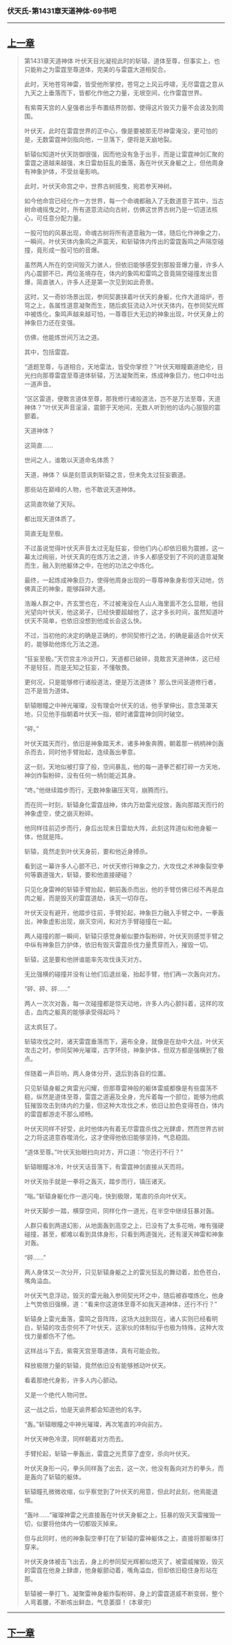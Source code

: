 ### 伏天氏-第1431章天道神体-69书吧

--------
[上一章](./f44ede79192dcff11ce3c41dc9c6a8bc.md)
--------


>
>
>
>第1431章天道神体
>叶伏天目光凝视此时的斩辕，道体至尊，但事实上，也只能称之为雷霆至尊道体，完美的与雷霆大道相契合。
>
>此时，天地苍穹神雷，皆受他所掌控，苍穹之上风云呼啸，无尽雷霆之意从九天之上垂落而下，皆都化作他之力量，无垠空间，化作雷霆世界。
>
>有紫霄天宫的人皇强者出手布置结界防御，使得这片毁灭力量不会波及到周围。
>
>叶伏天，此时在雷霆世界的正中心，像是要被那无尽神雷淹没，更可怕的是，无数雷霆神剑指向他，一旦落下，便将是天崩地裂。
>
>斩辕似知道叶伏天防御很强，因而他没有急于出手，而是让雷霆神剑汇聚的雷霆之道越来越强，末日雷劫狂乱的垂落，轰在叶伏天身躯之上，但他周身有神象护体，不受丝毫影响。
>
>此时，叶伏天命宫之中，世界古树摇曳，宛若参天神树。
>
>如今他命宫已经化作一方世界，每一个命魂都融入了无数道意于其中，当古树命魂摇曳之时，所有道意流动向古树，仿佛这世界古树乃是一切道法核心，可任意分配力量。
>
>一股可怕的风暴出现，命魂古树将所有道意融为一体，随后化作神象之力，一瞬间，叶伏天体内象鸣之声震天，和斩辕体内传出的雷霆轰鸣之声隔空碰撞，竟形成一股可怕的音爆。
>
>虽然两人所在的空间毁灭力骇人，但依旧能够感受到那股音爆力量，许多人内心震颤不已，两位圣境存在，体内的象鸣和雷鸣之音竟隔空碰撞发出音爆，简直骇人，许多人还是第一次见到如此奇景。
>
>这时，又一奇妙场景出现，参同契裹挟着叶伏天的身躯，化作大道熔炉，苍穹之上，各属性道意凝聚而生，随后疯狂流动入叶伏天体内，在参同契光辉中被炼化，象鸣声越来越可怕，一尊尊巨大无边的神象出现，叶伏天身上的神象巨力还在变强。
>
>仿佛，他能炼世间万法之道。
>
>其中，包括雷霆。
>
>“道题至尊，与道相合，天地雷法，皆受你掌控？”叶伏天眼瞳霸道绝伦，目光扫向那尊雷霆至尊道体斩辕，万法凝聚而来，炼成神象巨力，他口中吐出一道声音。
>
>“区区雷道，便敢言道体至尊，那我修行诸般道法，岂不是万法至尊，天道神体？”叶伏天声音滚滚，震颤于天地间，无数人听到他的话内心狠狠的震颤着。
>
>天道神体？
>
>这简直……
>
>世间之人，谁敢以天道命名体质？
>
>天道，神体？
>纵是刻意讽刺斩辕之言，但未免太过狂妄霸道。
>
>那些站在巅峰的人物，也不敢说天道神体。
>
>这简直吹破了天际。
>
>都出现天道体质了。
>
>简直无耻至极。
>
>不过虽说觉得叶伏天声音太过无耻狂妄，但他们内心却依旧极为震撼，这一幕太过绚丽，叶伏天真的在炼万法之道，许多人都感受到了不同的道意凝聚而生，融入到他躯体之中，在他的功法之中炼化。
>
>最终，一起炼成神象巨力，使得他周身出现的一尊尊神象身影惊天动地，仿佛真正的神象，能够踩碎大道。
>
>浩瀚人群之中，齐玄罡也在，不过被淹没在人山人海里面不怎么显眼，他目光望向叶伏天，他这弟子，已经快要超越他了，这才多长时间，虽然知道叶伏天不简单，也依旧没想到他成长会这么快。
>
>不过，当初他的决定的确是正确的，参同契修行之法，的确是最适合叶伏天的，能够助他炼化万法之道。
>
>“狂妄至极。”天罚宫主冷淡开口，天道都已破碎，竟敢言天道神体，这已经不是轻狂，而是无知之狂妄，不懂敬畏。
>
>更何况，只是能够修行诸般道法，便是万法道体？
>那么世间圣道修行者，岂不是皆为道体。
>
>斩辕眼瞳之中神光璀璨，没有理会叶伏天的话，他手掌伸出，意念笼罩天地，只见他手指朝着叶伏天一指，顿时诸雷霆神剑同时破空。
>
>“砰。”
>
>叶伏天踏天而行，依旧是神象踏天术，诸多神象奔腾，朝着那一柄柄神剑轰杀而去，同时他手臂抬起，连续轰出拳意。
>
>这一刻，天地似被打穿了般，空间暴乱，他的每一道拳芒都打碎一方天地，神剑炸裂粉碎，没有任何一柄剑能近其身。
>
>“咚。”他继续踏步而行，无数神象碾压天穹，崩腾而行。
>
>而在同一时刻，斩辕身化雷霆战神，体内万劫雷光绽放，轰向那踏天而行的神象虚空，使之崩灭粉碎。
>
>他同样往前迈步而行，身后出现末日雷劫大阵，此刻这阵道似和他身躯一体，他就是阵。
>
>斩辕，竟然走到叶伏天身前，要和他近身搏杀。
>
>看到这一幕许多人心颤不已，叶伏天修行神象之力，大攻伐之术神象裂空拳何等霸道强大，斩辕，要和他直接硬碰？
>
>只见化身雷神的斩辕手臂抬起，朝前轰杀而出，他的手臂仿佛已经不再是血肉之躯，而是毁灭的雷霆道劫，诛灭一切存在。
>
>叶伏天没有避开，他踏步往前，手臂抡起，神象巨力融入手臂之中，一拳轰出，神象虚影出现，崩灭空间，和对方手臂碰撞在一起。
>
>两人碰撞的那一瞬间，斩辕只感觉身躯似要炸裂粉碎，叶伏天则感觉手臂之中纵有神象巨力护体，依旧有毁灭雷霆杀伐力量贯穿而入，摧毁一切。
>
>斩辕，这是要和他拼谁能率先攻伐诛灭对方。
>
>无比强横的碰撞并没有让他们后退丝毫，抬起手臂，他们再一次轰向对方。
>
>“砰、砰、砰……”
>
>两人一次次对轰，每一次碰撞都是惊天动地，许多人内心颤抖着，这样的攻击，血肉之躯真的能够承受得起吗？
>
>这太疯狂了。
>
>斩辕攻伐之时，诸天雷霆垂落而下，遍布全身，就像是在劫中大战，叶伏天攻击之时，参同契神光璀璨，古字环绕，神象护体，但双方都是强横到了极点。
>
>伴随着一声巨响，两人身体分开，退后到各自的位置。
>
>只见斩辕身躯之爽雷光闪耀，但那尊雷神般的躯体雷威都像是有些震荡不稳，纵然是道体至尊，雷霆之道遍及全身，充斥着每一个部位，能够为他疯狂摧毁攻击到体内的力量，但这种大攻伐之术，依旧让脸色变得苍白，体内的雷霆都游走不那么顺畅。
>
>叶伏天同样不好受，此时他体内有着无尽雷霆杀伐之光肆虐，然而世界古树之力将这道意吞噬消化，这才使得他依旧能够坚持，气息稳固。
>
>“道体至尊。”叶伏天抬眼扫向对方，开口道：“你还行不行？”
>
>斩辕眼瞳冰冷，叶伏天话音落下，有雷霆神剑直接从天而将。
>
>叶伏天抬手就是一拳将之轰灭，踏步而行，镇压诸天。
>
>“嗡。”斩辕身躯化作一道闪电，快到极限，笔直的杀向叶伏天。
>
>叶伏天脚步一踏，横穿空间，同样化作一道光，在半空中继续狂暴对轰。
>
>人群只看到两道幻影，从地面轰到高空之上，已没有了太多花哨，唯有强硬碰撞，甚至，都难以看到具体身形，只看到两道强光，还有漫天神雷和神象对轰。
>
>“砰……”
>
>两人身体又一次分开，只见斩辕身躯之上的雷光狂乱的舞动着，脸色苍白，嘴角溢血。
>
>叶伏天气息浮动，毁灭的雷光融入参同契光环之中，随后被吞噬炼化，他身上气势依旧强横，道：“看来你这道体至尊不如我天道神体，还行不行？”
>
>斩辕身上雷光垂落，雷鸣之音阵阵，这场大战到现在，诸人实则已经看明白，斩辕的攻击奈何不了叶伏天，这家伙的体制似乎也极为特殊，这种大攻伐力量都伤不了他。
>
>这样战斗下去，紫霄天宫至尊道体，真有可能会败。
>
>释放极限力量的斩辕，竟然依旧没有能够撼动叶伏天。
>
>看着那绝代身影，许多人内心颤动。
>
>又是一个绝代人物问世。
>
>这一战之后，怕是天谕界都会知道他的名字。
>
>“轰。”斩辕眼瞳之中神光璀璨，再次笔直的冲向前方。
>
>叶伏天神色冷漠，同样朝着对方而去。
>
>手臂抡起，斩辕一拳轰出，雷霆之光贯穿了虚空，杀向叶伏天。
>
>叶伏天身形一闪，拳头同样轰了出去，这一次，他没有轰向对方的拳头，而是轰向了斩辕的躯体。
>
>斩辕瞳孔微微收缩，似乎察觉到了叶伏天的用意，但此时此刻，他焉能退缩。
>
>“轰咔……”璀璨神雷之光直接轰在叶伏天身躯之上，狂暴的毁灭天雷摧毁一切，似要将他体内一切都毁灭掉来。
>
>但与此同时，他的神象裂空拳打在了斩辕的雷神躯体之上，直接将那躯体打穿来。
>
>叶伏天身体被击飞出去，身上的参同契光辉都似熄灭了，被雷威摧毁，毁灭的雷霆在他身上肆虐，他身躯颤动着，嘴角溢血，但却依旧稳住身形站在那。
>
>斩辕被一拳打飞，凝聚雷神身躯炸裂粉碎，身上的雷霆道威不断变弱，整个人弯着腰，不断咳出鲜血，气息萎靡！
>(本章完)
>
>

--------
[下一章](./afe847115db71cfa1c347cf9a83e62d7.md)
--------
